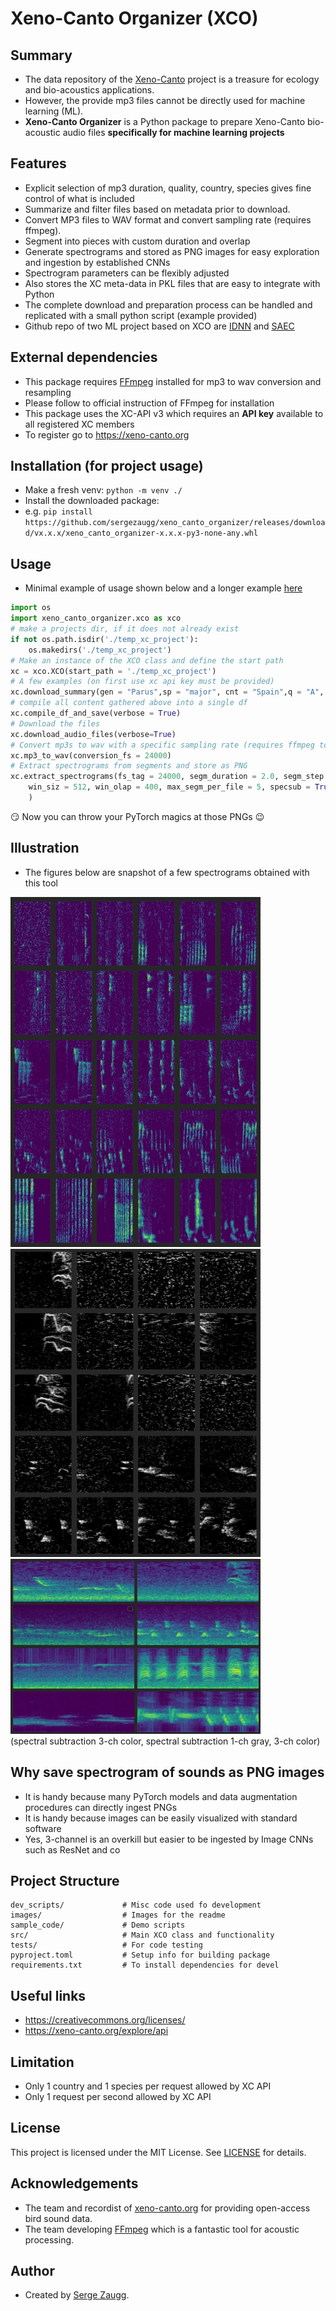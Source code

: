 # Xeno-Canto Organizer (XCO)

## Summary
- The data repository of the [Xeno-Canto](https://www.xeno-canto.org/) project is a treasure for ecology and bio-acoustics applications. 
- However, the provide mp3 files cannot be directly used for machine learning (ML). 
- **Xeno-Canto Organizer** is a Python package to prepare Xeno-Canto bio-acoustic audio files **specifically for machine learning projects**

## Features
- Explicit selection of mp3 duration, quality, country, species gives fine control of what is included
- Summarize and filter files based on metadata prior to download.
- Convert MP3 files to WAV format and convert sampling rate (requires ffmpeg).
- Segment into pieces with custom duration and overlap
- Generate spectrograms and stored as PNG images for easy exploration and ingestion by established CNNs
- Spectrogram parameters can be flexibly adjusted
- Also stores the XC meta-data in PKL files that are easy to integrate with Python
- The complete download and preparation process can be handled and replicated with a small python script (example provided)
- Github repo of two ML project based on XCO are [IDNN](https://github.com/sergezaugg/feature_extraction_idnn) and [SAEC](https://github.com/sergezaugg/feature_extraction_saec)

## External dependencies
- This package requires [FFmpeg](https://ffmpeg.org/) installed for mp3 to wav conversion and resampling
- Please follow to official instruction of FFmpeg for installation
- This package uses the XC-API v3 which requires an **API key** available to all registered XC members 
- To register go to https://xeno-canto.org

## Installation (for project usage)
- Make a fresh venv: ``` python -m venv ./ ```
- Install the downloaded package: 
- e.g. ```pip install https://github.com/sergezaugg/xeno_canto_organizer/releases/download/vx.x.x/xeno_canto_organizer-x.x.x-py3-none-any.whl```

## Usage 
- Minimal example of usage shown below and a longer example [here](sample_code.py)

```python
import os
import xeno_canto_organizer.xco as xco
# make a projects dir, if it does not already exist
if not os.path.isdir('./temp_xc_project'):
    os.makedirs('./temp_xc_project')
# Make an instance of the XCO class and define the start path 
xc = xco.XCO(start_path = './temp_xc_project')
# A few examples (on first use xc api key must be provided)
xc.download_summary(gen = "Parus",sp = "major", cnt = "Spain",q = "A", len_min = 9, len_max = 14,verbose=True)
# compile all content gathered above into a single df
xc.compile_df_and_save(verbose = True)
# Download the files 
xc.download_audio_files(verbose=True)
# Convert mp3s to wav with a specific sampling rate (requires ffmpeg to be installed)
xc.mp3_to_wav(conversion_fs = 24000)
# Extract spectrograms from segments and store as PNG
xc.extract_spectrograms(fs_tag = 24000, segm_duration = 2.0, segm_step = 0.5, 
    win_siz = 512, win_olap = 400, max_segm_per_file = 5, specsub = True, colormap='viridis', verbose=True
    )
```
:smirk: Now you can throw your PyTorch magics at those PNGs :wink: 

## Illustration
* The figures below are snapshot of a few spectrograms obtained with this tool 

<img src="images/spectros_001.png" width="400" />
<img src="images/spectros_002.png" width="400" />
<img src="images/spectros_003.png" width="400" />
<figcaption>(spectral subtraction 3-ch color, spectral subtraction 1-ch gray, 3-ch color)</figcaption>

## Why save spectrogram of sounds as PNG images
* It is handy because many PyTorch models and data augmentation procedures can directly ingest PNGs
* It is handy because images can be easily visualized with standard software
* Yes, 3-channel is an overkill but easier to be ingested by Image CNNs such as ResNet and co

## Project Structure
```
dev_scripts/             # Misc code used fo development
images/                  # Images for the readme
sample_code/             # Demo scripts
src/                     # Main XCO class and functionality
tests/                   # For code testing
pyproject.toml           # Setup info for building package  
requirements.txt         # To install dependencies for devel
```

## Useful links
* https://creativecommons.org/licenses/
* https://xeno-canto.org/explore/api

## Limitation
* Only 1 country and 1 species per request allowed by XC API
* Only 1 request per second allowed by XC API

## License
This project is licensed under the MIT License. See [LICENSE](LICENSE) for details.

## Acknowledgements
- The team and recordist of [xeno-canto.org](https://www.xeno-canto.org/) for providing open-access bird sound data.
- The team developing [FFmpeg](https://ffmpeg.org/) which is a fantastic tool for acoustic processing.  

## Author
- Created by [Serge Zaugg](https://www.linkedin.com/in/dkifh34rtn345eb5fhrthdbgf45/).




